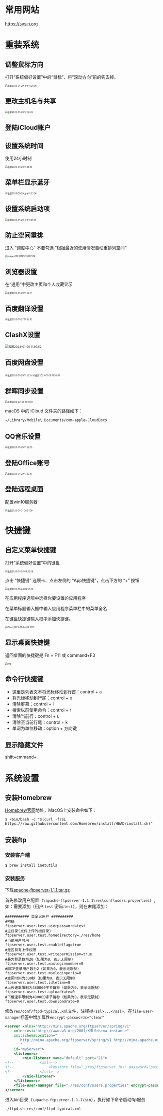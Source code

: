 # 常用网站

https://sysin.org



# 重装系统



## 调整鼠标方向

打开“系统偏好设置”中的“鼠标”，将”滚动方向“前的钩去掉。

<img src="./00.Macmini_M1.assets/截屏2023-01-29 上午11.29.06.png" alt="截屏2023-01-29 上午11.29.06" style="zoom:50%;" />



## 更改主机名与共享

<img src="./00.Macmini_M1.assets/截屏2023-01-29 12.36.26.png" alt="截屏2023-01-29 12.36.26" style="zoom:50%;" />



## 登陆iCloud账户



## 设置系统时间

使用24小时制

<img src="./00.Macmini_M1.assets/截屏2023-01-29 11.48.19.png" alt="截屏2023-01-29 11.48.19" style="zoom:50%;" />



## 菜单栏显示蓝牙

<img src="./00.Macmini_M1.assets/截屏2023-01-29 上午11.33.06.png" alt="截屏2023-01-29 上午11.33.06" style="zoom:50%;" />

## 设置系统启动项

<img src="./00.Macmini_M1.assets/截屏2023-01-29 上午11.45.18.png" alt="截屏2023-01-29 上午11.45.18" style="zoom:50%;" />

## 防止空间重排

进入 “调度中心“ 不要勾选 ”根据最近的使用情况自动重排列空间“

<img src="./00.Macmini_M1.assets/image-20230125113302519.png" alt="image-20230125113302519" style="zoom:50%;" />



## 浏览器设置

在“通用“中更改主页和个人收藏显示

<img src="./00.Macmini_M1.assets/截屏2023-01-29 11.52.17.png" alt="截屏2023-01-29 11.52.17" style="zoom:50%;" />





## 百度翻译设置

<img src="./00.Macmini_M1.assets/截屏2023-01-27 11.36.42.png" alt="截屏2023-01-27 11.36.42" style="zoom:50%;" />

## ClashX设置

<img src="./00.Macmini_M1.assets/截屏2023-01-29 11.59.52.png" alt="截屏2023-01-29 11.59.52" style="zoom:67%;" />



## 百度网盘设置

<img src="./00.Macmini_M1.assets/截屏2023-01-29 11.55.15.png" alt="截屏2023-01-29 11.55.15" style="zoom:50%;" />

<img src="./00.Macmini_M1.assets/截屏2023-01-29 11.56.47.png" alt="截屏2023-01-29 11.56.47" style="zoom:50%;" />



## 群晖同步设置

<img src="./00.Macmini_M1.assets/截屏2023-02-05 16.19.39.png" alt="截屏2023-02-05 16.19.39" style="zoom:50%;" />

macOS 中的 iCloud 文件夹的路径如下：

```shell
~/Library/Mobile\ Documents/com~apple~CloudDocs
```





## QQ音乐设置

<img src="./00.Macmini_M1.assets/截屏2023-01-29 11.58.05.png" alt="截屏2023-01-29 11.58.05" style="zoom:50%;" />



## 登陆Office账号

<img src="./00.Macmini_M1.assets/截屏2023-01-29 11.50.16.png" alt="截屏2023-01-29 11.50.16" style="zoom:50%;" />



## 登陆远程桌面

配置win10服务器

<img src="./00.Macmini_M1.assets/截屏2023-01-31 00.57.09.png" alt="截屏2023-01-31 00.57.09" style="zoom:50%;" />





# 快捷键



## 自定义菜单快捷键

打开“系统偏好设置”中的键盘

<img src="./00.Macmini_M1.assets/截屏2023-01-24 09.52.06.png" alt="截屏2023-01-24 09.52.06" style="zoom:50%;" />

点击 “快捷键” 选项卡、点击左侧的 “App快捷键”，点击下方的 “+” 按钮

<img src="./00.Macmini_M1.assets/截屏2023-01-24 09.53.06.png" alt="截屏2023-01-24 09.53.06" style="zoom:50%;" />

在应用程序选项中选择你要设置的应用程序

在菜单标题输入框中输入应用程序菜单栏中的菜单全名

在键盘快捷键输入框中添加快捷键。

<img src="./00.Macmini_M1.assets/iShot_2023-01-24_09.57.15.png" alt="iShot_2023-01-24_09.57.15" style="zoom:50%;" />



## 显示桌面快捷键



返回桌面的快捷键是 Fn + F11 或 command+F3

<img src="./00.Macmini_M1.assets/20220825191034166142583482557.png" alt="img" style="zoom:50%;" />





## 命令行快捷键

- 这里是列表文本将光标移动到行首：control + a
- 将光标移动到行尾：control + e
- 清除屏幕：control + l
- 搜索以前使用命令：control + r
- 清除当前行：control + u
- 清除至当前行尾：control + k
- 单词为单位移动：option + 方向键



## 显示隐藏文件

shift+cmmand+.



# 系统设置





## 安装Homebrew

[Homebrew官网](https://brew.sh)地址，MacOS上安装命令如下：

```shell
$ /bin/bash -c "$(curl -fsSL https://raw.githubusercontent.com/Homebrew/install/HEAD/install.sh)"
```



## 安装ftp



### 安装客户端

```SHELL
$ brew install inetutils
```



### 安装服务

下载[apache-ftpserver-1.1.1.tar.gz](https://www.apache.org/dyn/closer.lua/mina/ftpserver/1.1.1/dist/apache-ftpserver-1.1.1.tar.gz)

首先修改用户配置（`\apache-ftpserver-1.1.1\res\conf\users.properties`）,如：需要添加（用户:`test` 密码:`test`），则在末尾添加：

```properties
########### 自定义用户 ##########
#密码
ftpserver.user.test.userpassword=test
#主目录(文件上传的根目录)
ftpserver.user.test.homedirectory=./res/home
#当前用户可用
ftpserver.user.test.enableflag=true
#是否具有上传权限
ftpserver.user.test.writepermission=true
#最大登录数为20（如果为0，表示无限制）
ftpserver.user.test.maxloginnumber=0
#同IP登录用户数为2（如果为0，表示无限制）
ftpserver.user.test.maxloginperip=0
#空闲时间为300秒（如果为0，表示无限制）
ftpserver.user.test.idletime=0
#上传速率限制为480000字节每秒（如果为0，表示无限制）
ftpserver.user.test.uploadrate=0
#下载速率限制为480000字节每秒（如果为0，表示无限制）
ftpserver.user.test.downloadrate=0
```

修改`res/conf/ftpd-typical.xml`文件，注释掉`<ssl>...</ssl>`，在`file-user-manager`标签中增加属性`encrypt-passwords="clear"`

```xml
<server xmlns="http://mina.apache.org/ftpserver/spring/v1"
	xmlns:xsi="http://www.w3.org/2001/XMLSchema-instance"
	xsi:schemaLocation="
	   http://mina.apache.org/ftpserver/spring/v1 http://mina.apache.org/ftpserver/ftpserver-1.0.xsd	
	   "
	id="myServer">
	<listeners>
		<nio-listener name="default" port="21">
<!--		    <ssl>-->
<!--                <keystore file="./res/ftpserver.jks" password="password" />-->
<!--            </ssl>-->
		</nio-listener>
	</listeners>
	<file-user-manager file="./res/conf/users.properties" encrypt-passwords="clear" />
</server>
```

进入bin目录（`\apache-ftpserver-1.1.1\bin`），执行如下命令启动ftp服务

```shell
./ftpd.sh res/conf/ftpd-typical.xml
```







